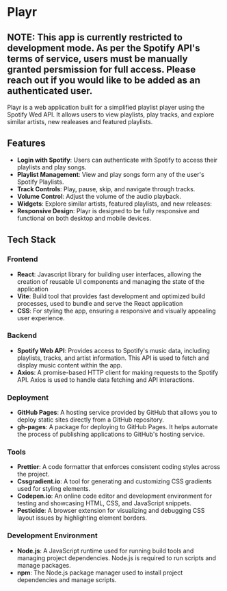 # Playr

## NOTE: This app is currently restricted to development mode. As per the Spotify API's terms of service, users must be manually granted persmission for full access. Please reach out if you would like to be added as an authenticated user.

Playr is a web application built for a simplified playlist player using the Spotify Wed API. It allows users to view playlists, play tracks, and explore similar artists, new realeases and featured playlists.

## Features

- **Login with Spotify**: Users can authenticate with Spotify to access their playlists and play songs.
- **Playlist Management**: View and play songs form any of the user's Spotify Playlists.
- **Track Controls**: Play, pause, skip, and navigate through tracks.
- **Volume Control**: Adjust the volume of the audio playback.
- **Widgets**: Explore similar artists, featured playlists, and new releases:
- **Responsive Design**: Playr is designed to be fully responsive and functional on both desktop and mobile devices.

## Tech Stack

### Frontend

- **React**: Javascript library for building user interfaces, allowing the creation of reusable UI components and managing the state of the application
- **Vite**: Build tool that provides fast development and optimized build processes, used to bundle and serve the React application
- **CSS**: For styling the app, ensuring a responsive and visually appealing user experience.

### Backend 
- **Spotify Web API**: Provides access to Spotify's music data, including playlists, tracks, and artist information. This API is used to fetch and display music content within the app.
- **Axios**: A promise-based HTTP client for making requests to the Spotify API. Axios is used to handle data fetching and API interactions.

### Deployment

- **GitHub Pages**: A hosting service provided by GitHub that allows you to deploy static sites directly from a GitHub repository.
- **gh-pages**: A package for deploying to GitHub Pages. It helps automate the process of publishing applications to GitHub's hosting service.

### Tools

- **Prettier**: A code formatter that enforces consistent coding styles across the project.
- **Cssgradient.io**: A tool for generating and customizing CSS gradients used for styling elements.
- **Codepen.io**: An online code editor and development environment for testing and showcasing HTML, CSS, and JavaScript snippets.
- **Pesticide**: A browser extension for visualizing and debugging CSS layout issues by highlighting element borders.

### Development Environment

- **Node.js**: A JavaScript runtime used for running build tools and managing project dependencies. Node.js is required to run scripts and manage packages.
- **npm**: The Node.js package manager used to install project dependencies and manage scripts.